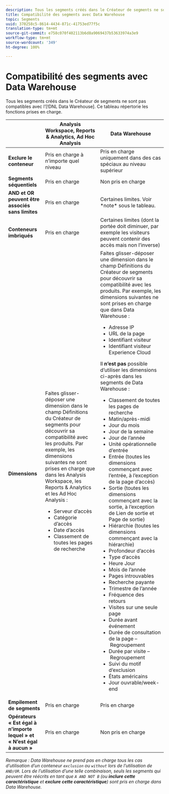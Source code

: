 ```yaml
---
description: Tous les segments créés dans le Créateur de segments ne sont pas compatibles avec Data Warehouse. Ce tableau répertorie les fonctions prises en charge.
title: Compatibilité des segments avec Data Warehouse
topic: Segments
uuid: 370258c5-8614-4434-871c-41753ed77f5c
translation-type: tm+mt
source-git-commit: e758c070f402113b6d8a9069437b53633974a3e9
workflow-type: tm+mt
source-wordcount: '349'
ht-degree: 100%

---
```



# Compatibilité des segments avec Data Warehouse

Tous les segments créés dans le Créateur de segments ne sont pas compatibles avec l’[!DNL Data Warehouse]. Ce tableau répertorie les fonctions prises en charge.

<table> 
 <thead> 
  <tr> 
   <th> </th> 
   <th> Analysis Workspace, Reports &amp; Analytics, Ad Hoc Analysis </th> 
   <th> Data Warehouse </th> 
  </tr> 
 </thead>
 <tbody> 
  <tr> 
   <td > <b>Exclure le conteneur</b> </td> 
   <td> Pris en charge à n’importe quel niveau </td> 
   <td> Pris en charge uniquement dans des cas spéciaux au niveau supérieur </td> 
  </tr> 
  <tr> 
   <td> <b>Segments séquentiels</b> </td> 
   <td> Pris en charge </td> 
   <td> Non pris en charge </td> 
  </tr> 
  <tr> 
   <td> <b>AND et OR peuvent être associés sans limites</b> </td> 
   <td> Pris en charge </td> 
   <td> Certaines limites. Voir *note* sous le tableau. </td> 
  </tr> 
  <tr> 
   <td> <b>Conteneurs imbriqués</b> </td> 
   <td> Pris en charge </td> 
   <td> Certaines limites (dont la portée doit diminuer, par exemple les visiteurs peuvent contenir des accès mais non l’inverse) </td> 
  </tr> 
  <tr> 
   <td> <b>Dimensions</b> </td> 
   <td>Faites glisser-déposer une dimension dans le champ <span class="uicontrol">Définitions</span> du Créateur de segments pour découvrir sa compatibilité avec les produits. Par exemple, les dimensions suivantes ne sont prises en charge que dans les Analysis Workspace, les Reports &amp; Analytics et les Ad Hoc Analysis : 
    <ul> 
     <li>Serveur d’accès </li> 
     <li>Catégorie d’accès </li> 
     <li>Date d’accès </li> 
     <li>Classement de toutes les pages de recherche </li> 
    </ul> </td> 
   <td> Faites glisser-déposer une dimension dans le champ <span class="uicontrol">Définitions</span> du Créateur de segments pour découvrir sa compatibilité avec les produits. Par exemple, les dimensions suivantes ne sont prises en charge que dans Data Warehouse : 
    <ul> 
     <li>Adresse IP </li> 
     <li>URL de la page </li> 
     <li>Identifiant visiteur </li> 
     <li>Identifiant visiteur Experience Cloud </li> 
    </ul> <p>Il <b>n’est pas</b> possible d’utiliser les dimensions ci-après dans les segments de Data Warehouse : </p> 
    <ul> 
     <li>Classement de toutes les pages de recherche </li> 
     <li>Matin/après-midi </li> 
     <li>Jour du mois </li> 
     <li>Jour de la semaine </li> 
     <li>Jour de l’année </li> 
     <li>Unité opérationnelle d’entrée </li> 
     <li>Entrée (toutes les dimensions commençant avec l’entrée, à l’exception de la page d’accès) </li> 
     <li>Sortie (toutes les dimensions commençant avec la sortie, à l’exception de Lien de sortie et Page de sortie) </li> 
     <li>Hiérarchie (toutes les dimensions commençant avec la hiérarchie) </li> 
     <li>Profondeur d’accès </li> 
     <li>Type d’accès </li> 
     <li>Heure Jour </li> 
     <li>Mois de l’année </li> 
     <li>Pages introuvables </li> 
     <li>Recherche payante </li> 
     <li>Trimestre de l’année </li> 
     <li>Fréquence des retours </li> 
     <li>Visites sur une seule page </li> 
     <li>Durée avant événement </li> 
     <li>Durée de consultation de la page – Regroupement </li> 
     <li>Durée par visite – Regroupement </li> 
     <li>Suivi du motif d’exclusion </li> 
     <li>États américains </li> 
     <li>Jour ouvrable/week-end </li> 
    </ul> </td> 
  </tr> 
  <tr> 
   <td> <b>Empilement de segments</b> </td> 
   <td> Pris en charge </td> 
   <td> Pris en charge </td> 
  </tr>
  <tr>
    <td><b>Opérateurs « Est égal à n’importe lequel » et « N’est égal à aucun »</b></td>
    <td>Pris en charge</td>
    <td>Non pris en charge</td>
  </tr>
 </tbody> 
</table>

*Remarque : Data Warehouse ne prend pas en charge tous les cas d’utilisation d’un conteneur `exclusion` ou `without` lors de l’utilisation de `AND/OR`. Lors de l’utilisation d’une telle combinaison, seuls les segments qui peuvent être réécrits en tant que `A AND NOT B` (ou **inclure cette caractéristique** et **exclure cette caractéristique**) sont pris en charge dans Data Warehouse.*
